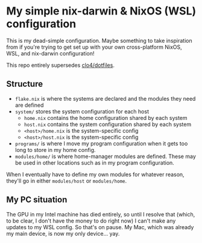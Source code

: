 # My simple nix-darwin & NixOS (WSL) configuration

This is my dead-simple configuration. Maybe something to take inspiration from
if you're trying to get set up with your own cross-platform NixOS, WSL, and
nix-darwin configuration!

This repo entirely supersedes [clo4/dotfiles](https://github.com/clo4/dotfiles).

## Structure

- `flake.nix` is where the systems are declared and the modules they need are
  defined
- `system/` stores the system configuration for each host
  - `home.nix` contains the home configuration shared by each system
  - `host.nix` contains the system configuration shared by each system
  - `<host>/home.nix` is the system-specific config
  - `<host>/host.nix` is the system-specific config
- `programs/` is where I move my program configuration when it gets too long to
  store in my home config.
- `modules/home/` is where home-manager modules are defined. These may be used
  in other locations such as in my program configuration.

When I eventually have to define my own modules for whatever reason, they'll go
in either `modules/host` or `modules/home`.

## My PC situation

The GPU in my Intel machine has died entirely, so until I resolve that (which,
to be clear, I don't have the money to do right now) I can't make any updates to
my WSL config. So that's on pause. My Mac, which was already my main device, is
now my only device... yay.
